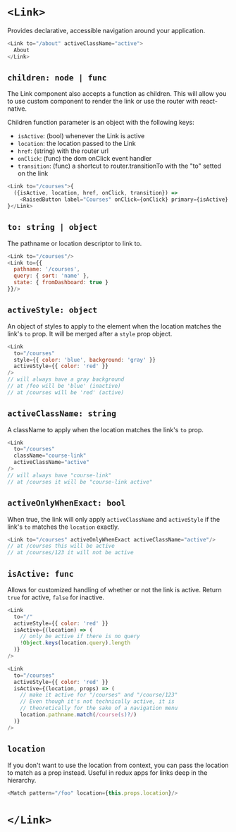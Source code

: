 # `<Link>`

Provides declarative, accessible navigation around your application.

```js
<Link to="/about" activeClassName="active">
  About
</Link>
```

## `children: node | func`

The Link component also accepts a function as children.
This will allow you to use custom component to render the link
or use the router with react-native.

Children function parameter is an object with the following keys:

- `isActive`: (bool) whenever the Link is active
- `location`: the location passed to the Link
- `href`: (string) with the router url
- `onClick`: (func) the dom onClick event handler
- `transition`: (func) a shortcut to router.transitionTo with the "to" setted on the link

```js
<Link to="/courses">{
  ({isActive, location, href, onClick, transition}) => 
    <RaisedButton label="Courses" onClick={onClick} primary={isActive} href={href} />
}</Link>
```

## `to: string | object`

The pathname or location descriptor to link to.

```js
<Link to="/courses"/>
<Link to={{
  pathname: '/courses',
  query: { sort: 'name' },
  state: { fromDashboard: true }
}}/>
```

## `activeStyle: object`

An object of styles to apply to the element when the location matches
the link's `to` prop. It will be merged after a `style` prop object.

```js
<Link
  to="/courses"
  style={{ color: 'blue', background: 'gray' }}
  activeStyle={{ color: 'red' }}
/>
// will always have a gray background
// at /foo will be 'blue' (inactive)
// at /courses will be 'red' (active)
```

## `activeClassName: string`

A className to apply when the location matches the link's `to` prop.

```js
<Link
  to="/courses"
  className="course-link"
  activeClassName="active"
/>
// will always have "course-link"
// at /courses it will be "course-link active"
```

## `activeOnlyWhenExact: bool`

When true, the link will only apply `activeClassName` and `activeStyle`
if the link's `to` matches the `location` exactly.

```js
<Link to="/courses" activeOnlyWhenExact activeClassName="active"/>
// at /courses this will be active
// at /courses/123 it will not be active
```

## `isActive: func`

Allows for customized handling of whether or not the link is active.
Return `true` for active, `false` for inactive.

```js
<Link
  to="/"
  activeStyle={{ color: 'red' }}
  isActive={(location) => (
    // only be active if there is no query
    !Object.keys(location.query).length
  )}
/>

<Link
  to="/courses"
  activeStyle={{ color: 'red' }}
  isActive={(location, props) => (
    // make it active for "/courses" and "/course/123"
    // Even though it's not technically active, it is
    // theoretically for the sake of a navigation menu
    location.pathname.match(/course(s)?/)
  )}
/>
```

## `location`

If you don't want to use the location from context, you can pass the
location to match as a prop instead. Useful in redux apps for links deep
in the hierarchy.

```js
<Match pattern="/foo" location={this.props.location}/>
```

# `</Link>`
